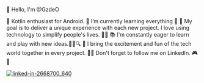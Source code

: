 

👋 Hello, I'm @GzdeO

💖 Kotlin enthusiast for Android. 
🎯 I’m currently learning everything 🤣 
🌟 My goal is to deliver a unique experience with each new project. I love using technology to simplify people's lives. 🌈💡
📚 I'm constantly eager to learn and play with new ideas.👨‍💻🔍
🎉 I bring the excitement and fun of the tech world together in every project. 
🔗🌐 Don't forget to follow me on LinkedIn. 🎮🤝

[![linked-in-2668700_640](https://play-lh.googleusercontent.com/kMofEFLjobZy_bCuaiDogzBcUT-dz3BBbOrIEjJ-hqOabjK8ieuevGe6wlTD15QzOqw=w240-h480-rw)](https://www.linkedin.com/in/g%C3%B6zde-%C3%B6-70570a244/)





